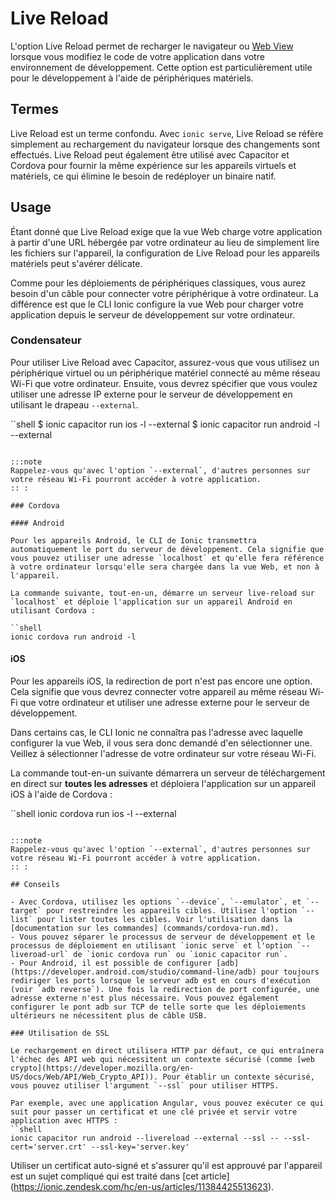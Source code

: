 # Live Reload

L'option Live Reload permet de recharger le navigateur ou [Web View](../core-concepts/webview.md) lorsque vous modifiez le code de votre application dans votre environnement de développement. Cette option est particulièrement utile pour le développement à l'aide de périphériques matériels.

## Termes

Live Reload est un terme confondu. Avec `ionic serve`, Live Reload se réfère simplement au rechargement du navigateur lorsque des changements sont effectués. Live Reload peut également être utilisé avec Capacitor et Cordova pour fournir la même expérience sur les appareils virtuels et matériels, ce qui élimine le besoin de redéployer un binaire natif.

## Usage

Étant donné que Live Reload exige que la vue Web charge votre application à partir d'une URL hébergée par votre ordinateur au lieu de simplement lire les fichiers sur l'appareil, la configuration de Live Reload pour les appareils matériels peut s'avérer délicate.

Comme pour les déploiements de périphériques classiques, vous aurez besoin d'un câble pour connecter votre périphérique à votre ordinateur. La différence est que le CLI Ionic configure la vue Web pour charger votre application depuis le serveur de développement sur votre ordinateur.

### Condensateur

Pour utiliser Live Reload avec Capacitor, assurez-vous que vous utilisez un périphérique virtuel ou un périphérique matériel connecté au même réseau Wi-Fi que votre ordinateur. Ensuite, vous devrez spécifier que vous voulez utiliser une adresse IP externe pour le serveur de développement en utilisant le drapeau `--external`.

``shell
$ ionic capacitor run ios -l --external
$ ionic capacitor run android -l --external
```

:::note
Rappelez-vous qu'avec l'option `--external`, d'autres personnes sur votre réseau Wi-Fi pourront accéder à votre application.
:: :

### Cordova

#### Android

Pour les appareils Android, le CLI de Ionic transmettra automatiquement le port du serveur de développement. Cela signifie que vous pouvez utiliser une adresse `localhost` et qu'elle fera référence à votre ordinateur lorsqu'elle sera chargée dans la vue Web, et non à l'appareil.

La commande suivante, tout-en-un, démarre un serveur live-reload sur `localhost` et déploie l'application sur un appareil Android en utilisant Cordova :

``shell
ionic cordova run android -l
```

#### iOS

Pour les appareils iOS, la redirection de port n'est pas encore une option. Cela signifie que vous devrez connecter votre appareil au même réseau Wi-Fi que votre ordinateur et utiliser une adresse externe pour le serveur de développement.

Dans certains cas, le CLI Ionic ne connaîtra pas l'adresse avec laquelle configurer la vue Web, il vous sera donc demandé d'en sélectionner une. Veillez à sélectionner l'adresse de votre ordinateur sur votre réseau Wi-Fi.

La commande tout-en-un suivante démarrera un serveur de téléchargement en direct sur **toutes les adresses** et déploiera l'application sur un appareil iOS à l'aide de Cordova :

``shell
ionic cordova run ios -l --external
```

:::note
Rappelez-vous qu'avec l'option `--external`, d'autres personnes sur votre réseau Wi-Fi pourront accéder à votre application.
:: :

## Conseils

- Avec Cordova, utilisez les options `--device`, `--emulator`, et `--target` pour restreindre les appareils cibles. Utilisez l'option `--list` pour lister toutes les cibles. Voir l'utilisation dans la [documentation sur les commandes] (commands/cordova-run.md).
- Vous pouvez séparer le processus de serveur de développement et le processus de déploiement en utilisant `ionic serve` et l'option `--liveroad-url` de `ionic cordova run` ou `ionic capacitor run`.
- Pour Android, il est possible de configurer [adb](https://developer.android.com/studio/command-line/adb) pour toujours rediriger les ports lorsque le serveur adb est en cours d'exécution (voir `adb reverse`). Une fois la redirection de port configurée, une adresse externe n'est plus nécessaire. Vous pouvez également configurer le pont adb sur TCP de telle sorte que les déploiements ultérieurs ne nécessitent plus de câble USB.

### Utilisation de SSL

Le rechargement en direct utilisera HTTP par défaut, ce qui entraînera l'échec des API web qui nécessitent un contexte sécurisé (comme [web crypto](https://developer.mozilla.org/en-US/docs/Web/API/Web_Crypto_API)). Pour établir un contexte sécurisé, vous pouvez utiliser l'argument `--ssl` pour utiliser HTTPS.

Par exemple, avec une application Angular, vous pouvez exécuter ce qui suit pour passer un certificat et une clé privée et servir votre application avec HTTPS :
``shell
ionic capacitor run android --livereload --external --ssl -- --ssl-cert='server.crt' --ssl-key='server.key'
```

Utiliser un certificat auto-signé et s'assurer qu'il est approuvé par l'appareil est un sujet compliqué qui est traité dans [cet article] (https://ionic.zendesk.com/hc/en-us/articles/11384425513623).
